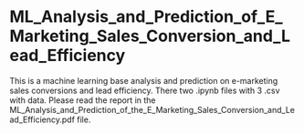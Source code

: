 # ML_Analysis_and_Prediction_of_E_Marketing_Sales_Conversion_and_Lead_Efficiency

This is a machine learning base analysis and prediction on e-marketing sales conversions and lead efficiency. There two .ipynb files with 3 .csv with data. Please read the report in the ML_Analysis_and_Prediction_of_the_E_Marketing_Sales_Conversion_and_Lead_Efficiency.pdf file.
